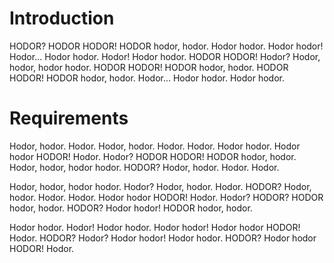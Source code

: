 # Introduction

HODOR? HODOR HODOR! HODOR hodor, hodor. Hodor hodor. Hodor hodor! Hodor... Hodor hodor. Hodor! Hodor hodor. HODOR HODOR! Hodor? Hodor, hodor, hodor hodor. HODOR HODOR! HODOR hodor, hodor. HODOR HODOR! HODOR hodor, hodor. Hodor... Hodor hodor. Hodor hodor.

# Requirements

Hodor, hodor. Hodor. Hodor, hodor. Hodor. Hodor. Hodor hodor. Hodor hodor HODOR! Hodor. Hodor? HODOR HODOR! HODOR hodor, hodor. Hodor, hodor, hodor hodor. HODOR? Hodor, hodor. Hodor. Hodor.

Hodor, hodor, hodor hodor. Hodor? Hodor, hodor. Hodor. HODOR? Hodor, hodor. Hodor. Hodor. Hodor hodor HODOR! Hodor. Hodor? HODOR? HODOR hodor, hodor. HODOR? Hodor hodor! HODOR hodor, hodor.

Hodor hodor. Hodor! Hodor hodor. Hodor hodor! Hodor hodor HODOR! Hodor. HODOR? Hodor? Hodor hodor! Hodor hodor. HODOR? Hodor hodor HODOR! Hodor.
